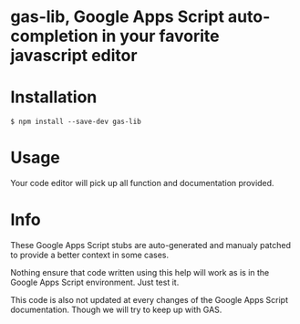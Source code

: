 # gas-lib, Google Apps Script auto-completion in your favorite javascript editor

# Installation

```
$ npm install --save-dev gas-lib
```

# Usage

Your code editor will pick up all function and documentation provided.


# Info

These Google Apps Script stubs are auto-generated and manualy patched to provide a better context in some cases.

Nothing ensure that code written using this help will work as is in the Google Apps Script environment.
Just test it.

This code is also not updated at every changes of the Google Apps Script documentation.
Though we will try to keep up with GAS.
